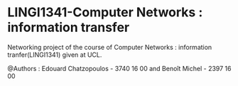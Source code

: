 # LINGI1341-Computer Networks : information transfer
Networking project of the course of Computer Networks : information tranfer(LINGI1341) given at UCL.

@Authors : Edouard Chatzopoulos - 3740 16 00
					 and Benoît Michel - 2397 16 00
